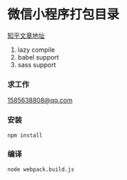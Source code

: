 # 微信小程序打包目录

[知乎文章地址](https://zhuanlan.zhihu.com/p/32905413)

1. lazy compile 
2. babel support
3. sass support

### 求工作 

1585638808@qq.com

### 安装 

```
npm install
```

### 编译

```
node webpack.build.js
```

